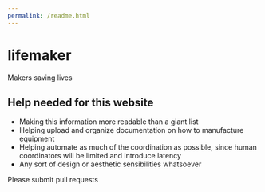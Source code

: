 ```yaml
---
permalink: /readme.html
---
```


# lifemaker
Makers saving lives

## Help needed for this website
* Making this information more readable than a giant list
* Helping upload and organize documentation on how to manufacture equipment
* Helping automate as much of the coordination as possible, since human coordinators will be limited and introduce latency
* Any sort of design or aesthetic sensibilities whatsoever

Please submit pull requests
